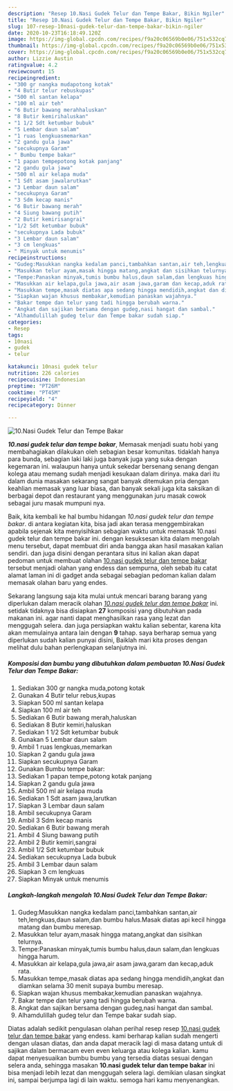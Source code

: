 ```yaml
---
description: "Resep 10.Nasi Gudek Telur dan Tempe Bakar, Bikin Ngiler"
title: "Resep 10.Nasi Gudek Telur dan Tempe Bakar, Bikin Ngiler"
slug: 107-resep-10nasi-gudek-telur-dan-tempe-bakar-bikin-ngiler
date: 2020-10-23T16:18:49.120Z
image: https://img-global.cpcdn.com/recipes/f9a20c06569b0e06/751x532cq70/10nasi-gudek-telur-dan-tempe-bakar-foto-resep-utama.jpg
thumbnail: https://img-global.cpcdn.com/recipes/f9a20c06569b0e06/751x532cq70/10nasi-gudek-telur-dan-tempe-bakar-foto-resep-utama.jpg
cover: https://img-global.cpcdn.com/recipes/f9a20c06569b0e06/751x532cq70/10nasi-gudek-telur-dan-tempe-bakar-foto-resep-utama.jpg
author: Lizzie Austin
ratingvalue: 4.2
reviewcount: 15
recipeingredient:
- "300 gr nangka mudapotong kotak"
- "4 Butir telur rebuskupas"
- "500 ml santan kelapa"
- "100 ml air teh"
- "6 Butir bawang merahhaluskan"
- "8 Butir kemirihaluskan"
- "1 1/2 Sdt ketumbar bubuk"
- "5 Lembar daun salam"
- "1 ruas lengkuasmemarkan"
- "2 gandu gula jawa"
- "secukupnya Garam"
- " Bumbu tempe bakar"
- "1 papan tempepotong kotak panjang"
- "2 gandu gula jawa"
- "500 ml air kelapa muda"
- "1 Sdt asam jawalarutkan"
- "3 Lembar daun salam"
- "secukupnya Garam"
- "3 Sdm kecap manis"
- "6 Butir bawang merah"
- "4 Siung bawang putih"
- "2 Butir kemirisangrai"
- "1/2 Sdt ketumbar bubuk"
- "secukupnya Lada bubuk"
- "3 Lembar daun salam"
- "3 cm lengkuas"
- " Minyak untuk menumis"
recipeinstructions:
- "Gudeg:Masukkan nangka kedalam panci,tambahkan santan,air teh,lengkuas,daun salam,dan bumbu halus.Masak diatas api kecil hingga matang dan bumbu meresap."
- "Masukkan telur ayam,masak hingga matang,angkat dan sisihkan telurnya."
- "Tempe:Panaskan minyak,tumis bumbu halus,daun salam,dan lengkuas hingga harum."
- "Masukkan air kelapa,gula jawa,air asam jawa,garam dan kecap,aduk rata."
- "Masukkan tempe,masak diatas apa sedang hingga mendidih,angkat dan diamkan selama 30 menit supaya bumbu meresap."
- "Siapkan wajan khusus membakar,kemudian panaskan wajahnya."
- "Bakar tempe dan telur yang tadi hingga berubah warna."
- "Angkat dan sajikan bersama dengan gudeg,nasi hangat dan sambal."
- "Alhamdulillah gudeg telur dan Tempe bakar sudah siap."
categories:
- Resep
tags:
- 10nasi
- gudek
- telur

katakunci: 10nasi gudek telur 
nutrition: 226 calories
recipecuisine: Indonesian
preptime: "PT26M"
cooktime: "PT45M"
recipeyield: "4"
recipecategory: Dinner

---
```



![10.Nasi Gudek Telur dan Tempe Bakar](https://img-global.cpcdn.com/recipes/f9a20c06569b0e06/751x532cq70/10nasi-gudek-telur-dan-tempe-bakar-foto-resep-utama.jpg)

<b><i>10.nasi gudek telur dan tempe bakar</i></b>, Memasak menjadi suatu hobi yang membahagiakan dilakukan oleh sebagian besar komunitas. tidaklah hanya para bunda, sebagian laki laki juga banyak juga yang suka dengan kegemaran ini. walaupun hanya untuk sekedar bersenang senang dengan kolega atau memang sudah menjadi kesukaan dalam dirinya. maka dari itu dalam dunia masakan sekarang sangat banyak ditemukan pria dengan keahlian memasak yang luar biasa, dan banyak sekali juga kita saksikan di berbagai depot dan restaurant yang menggunakan juru masak cowok sebagai juru masak mumpuni nya.



Baik, kita kembali ke hal bumbu hidangan <i>10.nasi gudek telur dan tempe bakar</i>. di antara kegiatan kita, bisa jadi akan terasa menggembirakan apabila sejenak kita menyisihkan sebagian waktu untuk memasak 10.nasi gudek telur dan tempe bakar ini. dengan kesuksesan kita dalam mengolah menu tersebut, dapat membuat diri anda bangga akan hasil masakan kalian sendiri. dan juga disini dengan perantara situs ini kalian akan dapat pedoman untuk membuat olahan <u>10.nasi gudek telur dan tempe bakar</u> tersebut menjadi olahan yang endess dan sempurna, oleh sebab itu catat alamat laman ini di gadget anda sebagai sebagian pedoman kalian dalam memasak olahan baru yang endes.


Sekarang langsung saja kita mulai untuk mencari barang barang yang diperlukan dalam meracik olahan <u><i>10.nasi gudek telur dan tempe bakar</i></u> ini. setidak tidaknya bisa disiapkan <b>27</b> komposisi yang dibutuhkan pada makanan ini. agar nanti dapat menghasilkan rasa yang lezat dan menggugah selera. dan juga persiapkan waktu kalian sebentar, karena kita akan memulainya antara lain dengan <b>9</b> tahap. saya berharap semua yang diperlukan sudah kalian punyai disini, Baiklah mari kita proses dengan melihat dulu bahan perlengkapan selanjutnya ini.

<!--inarticleads1-->

##### Komposisi dan bumbu yang dibutuhkan dalam pembuatan 10.Nasi Gudek Telur dan Tempe Bakar:

1. Sediakan 300 gr nangka muda,potong kotak
1. Gunakan 4 Butir telur rebus,kupas
1. Siapkan 500 ml santan kelapa
1. Siapkan 100 ml air teh
1. Sediakan 6 Butir bawang merah,haluskan
1. Sediakan 8 Butir kemiri,haluskan
1. Sediakan 1 1/2 Sdt ketumbar bubuk
1. Gunakan 5 Lembar daun salam
1. Ambil 1 ruas lengkuas,memarkan
1. Siapkan 2 gandu gula jawa
1. Siapkan secukupnya Garam
1. Gunakan  Bumbu tempe bakar:
1. Sediakan 1 papan tempe,potong kotak panjang
1. Siapkan 2 gandu gula jawa
1. Ambil 500 ml air kelapa muda
1. Sediakan 1 Sdt asam jawa,larutkan
1. Siapkan 3 Lembar daun salam
1. Ambil secukupnya Garam
1. Ambil 3 Sdm kecap manis
1. Sediakan 6 Butir bawang merah
1. Ambil 4 Siung bawang putih
1. Ambil 2 Butir kemiri,sangrai
1. Ambil 1/2 Sdt ketumbar bubuk
1. Sediakan secukupnya Lada bubuk
1. Ambil 3 Lembar daun salam
1. Siapkan 3 cm lengkuas
1. Siapkan  Minyak untuk menumis




<!--inarticleads2-->

##### Langkah-langkah mengolah 10.Nasi Gudek Telur dan Tempe Bakar:

1. Gudeg:Masukkan nangka kedalam panci,tambahkan santan,air teh,lengkuas,daun salam,dan bumbu halus.Masak diatas api kecil hingga matang dan bumbu meresap.
1. Masukkan telur ayam,masak hingga matang,angkat dan sisihkan telurnya.
1. Tempe:Panaskan minyak,tumis bumbu halus,daun salam,dan lengkuas hingga harum.
1. Masukkan air kelapa,gula jawa,air asam jawa,garam dan kecap,aduk rata.
1. Masukkan tempe,masak diatas apa sedang hingga mendidih,angkat dan diamkan selama 30 menit supaya bumbu meresap.
1. Siapkan wajan khusus membakar,kemudian panaskan wajahnya.
1. Bakar tempe dan telur yang tadi hingga berubah warna.
1. Angkat dan sajikan bersama dengan gudeg,nasi hangat dan sambal.
1. Alhamdulillah gudeg telur dan Tempe bakar sudah siap.




Diatas adalah sedikit pengulasan olahan perihal resep resep <u>10.nasi gudek telur dan tempe bakar</u> yang endess. kami berharap kalian sudah mengerti dengan ulasan diatas, dan anda dapat meracik lagi di masa datang untuk di sajikan dalam bermacam even even keluarga atau kolega kalian. kamu dapat menyesuaikan bumbu bumbu yang tersedia diatas sesuai dengan selera anda, sehingga masakan <b>10.nasi gudek telur dan tempe bakar</b> ini bisa menjadi lebih lezat dan menggugah selera lagi. demikian ulasan singkat ini, sampai berjumpa lagi di lain waktu. semoga hari kamu menyenangkan.
